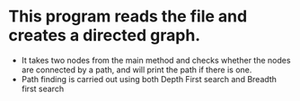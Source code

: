 # This program reads the file and creates a directed graph. 
- It takes two nodes from the main method and checks whether the nodes are connected by a path, and will print the path if there is one.
- Path finding is carried out using both Depth First search and Breadth first search
 

